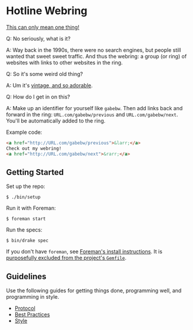 # Hotline Webring

[This can only mean one thing!][video]

[video]: https://www.youtube.com/watch?v=uxpDa-c-4Mc

Q: No seriously, what is it?

A: Way back in the 1990s, there were no search engines, but people still wanted
   that sweet sweet traffic. And thus the webring: a group (or ring) of websites
   with links to other websites in the ring.

Q: So it's some weird old thing?

A: Um it's [vintage, and so adorable](https://www.youtube.com/watch?v=kfLSjobM9bg).

Q: How do I get in on this?

A: Make up an identifier for yourself like `gabebw`. Then add links back and
   forward in the ring: `URL.com/gabebw/previous` and `URL.com/gabebw/next`.
   You'll be automatically added to the ring.

Example code:

```html
<a href="http://URL.com/gabebw/previous">&larr;</a>
Check out my webring!
<a href="http://URL.com/gabebw/next">&rarr;</a>
```

## Getting Started

Set up the repo:

    $ ./bin/setup

Run it with Foreman:

    $ foreman start

Run the specs:

    $ bin/drake spec

If you don't have `foreman`, see [Foreman's install instructions][foreman]. It
is [purposefully excluded from the project's `Gemfile`][exclude].

[foreman]: https://github.com/ddollar/foreman
[exclude]: https://github.com/ddollar/foreman/pull/437#issuecomment-41110407

## Guidelines

Use the following guides for getting things done, programming well, and
programming in style.

* [Protocol](http://github.com/thoughtbot/guides/blob/master/protocol)
* [Best Practices](http://github.com/thoughtbot/guides/blob/master/best-practices)
* [Style](http://github.com/thoughtbot/guides/blob/master/style)
